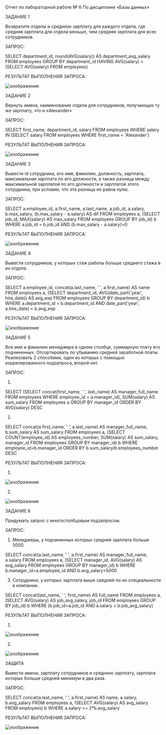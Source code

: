 Отчет по лабораторной работе № 6
По дисциплине «Базы данных»

ЗАДАНИЕ 1

Возвратите отделы и среднюю зарплату для каждого отдела, где средняя зарплата для отдела меньше, чем средняя зарплата для всех сотрудников.

ЗАПРОС:

SELECT department_id, round(AVG(salary)) AS department_avg_salary FROM employees GROUP BY department_id HAVING AVG(salary) < (SELECT AVG(salary) FROM employees)

РЕЗУЛЬТАТ ВЫПОЛНЕНИЯ ЗАПРОСА:

![изображение](https://github.com/user-attachments/assets/a93f03d1-244a-4bae-a139-ec8106a3c7b8)

ЗАДАНИЕ 2

Вернуть имена, наименование отдела для сотрудников, получающих ту же зарплату, что и «Alexander»

ЗАПРОС:

SELECT first_name, department_id, salary FROM employees WHERE salary IN (SELECT salary FROM employees WHERE first_name = 'Alexander')

РЕЗУЛЬТАТ ВЫПОЛНЕНИЯ ЗАПРОСА:

![изображение](https://github.com/user-attachments/assets/80debd47-7dfb-4636-9b61-661139e36389)

ЗАДАНИЕ 3

Вывести id сотрудника, его имя, фамилию, должность, зарплата, максимальная зарплата по его должности, а также разница между максимальной зарплатой по его должности и зарплатой этого сотрудника, при условии, что эта разница не равна нулю.

ЗАПРОС:

SELECT a.employee_id, a.first_name, a.last_name, a.job_id, a.salary, b.max_salary, (b.max_salary - a.salary) AS dif FROM employees a, (SELECT job_id, MAX(salary) AS max_salary FROM employees GROUP BY job_id) b WHERE a.job_id = b.job_id AND (b.max_salary - a.salary)>0

РЕЗУЛЬТАТ ВЫПОЛНЕНИЯ ЗАПРОСА:

![изображение](https://github.com/user-attachments/assets/2fbe9efc-d1d1-40da-bff0-6aa5074fed9a)

ЗАДАНИЕ 4

Вывести сотрудников, у которых стаж работы больше среднего стажа в их отделе.

ЗАПРОС:

SELECT a.employee_id, concat(a.last_name, ' ', a.first_name) AS name FROM employees a, (SELECT department_id, AVG(date_part('year', hire_date)) AS avg_exp FROM employees GROUP BY department_id) b WHERE a.department_id = b.department_id AND date_part('year', a.hire_date) < b.avg_exp

РЕЗУЛЬТАТ ВЫПОЛНЕНИЯ ЗАПРОСА:

![изображение](https://github.com/user-attachments/assets/9ead4504-14d4-4c0e-b61f-c3465afdb480)

ЗАДАНИЕ 5

Все имя и фамилию менеджера в одном столбце, суммарную плату его подчиненных. Отсортировать по убыванию средней заработной платы. Реализовать 2 способами, один из которых с помощью коррелированного подзапроса, второй нет.

ЗАПРОС:

1.

SELECT (SELECT concat(first_name, ' ', last_name) AS manager_full_name FROM employees WHERE employee_id = a.manager_id), SUM(salary) AS sum_salary FROM employees a GROUP BY manager_id ORDER BY AVG(salary) DESC

2.

SELECT concat(a.first_name, ' ', a.last_name) AS manager_full_name, b.sum_salary AS sum_salary FROM employees a, (SELECT COUNT(employee_id) AS employees_number, SUM(salary) AS sum_salary, manager_id FROM employees GROUP BY manager_id) b WHERE employee_id=b.manager_id ORDER BY b.sum_salary/b.employees_number DESC

РЕЗУЛЬТАТ ВЫПОЛНЕНИЯ ЗАПРОСА:

1.

![изображение](https://github.com/user-attachments/assets/80e64c43-170f-4769-b49a-49e51548348c)

2.

![изображение](https://github.com/user-attachments/assets/27bfacc4-a04e-49ff-a6c7-9e69fb6e0e63)

ЗАДАНИЕ 6

Придумать запрос с многостолбцовым подзапросом.

ЗАПРОС:

1.  Менеджеры, у подчиненных которых средняя зарплата больше 5000.

SELECT concat(a.last_name, ' ', a.first_name) AS manager_full_name, a.salary FROM employees a, (SELECT manager_id, AVG(salary) AS avg_salary FROM employees GROUP BY manager_id) b WHERE b.manager_id=a.employee_id AND b.avg_salary>5000

3. Сотрудники, у которых зарплата выше средней по их специальности в компании. 

SELECT concat(last_name, ' ', first_name) AS full_name FROM employees a, (SELECT AVG(salary) AS job_avg_salary, job_id FROM employees GROUP BY job_id) b WHERE (b.job_id=a.job_id AND a.salary > b.job_avg_salary)

РЕЗУЛЬТАТ ВЫПОЛНЕНИЯ ЗАПРОСА:

1.
![изображение](https://github.com/user-attachments/assets/36ead508-6b49-4a79-b172-33129f67a5a0)

2.
![изображение](https://github.com/user-attachments/assets/ef1501f5-aa45-446a-a19c-0ad0d7105203)

ЗАЩИТА

Вывести имена, зарплату сотрудников и среднюю зарплату, зарплата которых больше средней минимум в два раза.

ЗАПРОС:

SELECT concat(a.last_name, ' ', a.first_name) AS name, a.salary, b.avg_salary FROM employees a, (SELECT AVG(salary) AS avg_salary FROM employees) b WHERE a.salary >= 2*b.avg_salary 

РЕЗУЛЬТАТ ВЫПОЛНЕНИЯ ЗАПРОСА:

![изображение](https://github.com/user-attachments/assets/aac9f6c5-cc52-46cd-b099-1b557041d364)
